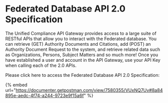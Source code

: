 # Federated Database API 2.0 Specification

The Unified Compliance API Gateway provides access to a large suite of RESTful APIs that allow you to interact with the Federated database.  You can retrieve (GET) Authority Documents and Citations, add (POST) an Authority Document Request to the system, and retrieve related data such as Organizations,  Persons, Subject Matters and so much more!  Once you have established a user and account in the API Gateway, use your API Key when calling each of the 2.0 APIs.

Please click here to access the Federated Database API 2.0 Specification:

{% embed url="https://documenter.getpostman.com/view/7580355/VUxNQ7Uv#8a84895e-aedc-4f74-a244-9723e9f15a6f" %}

